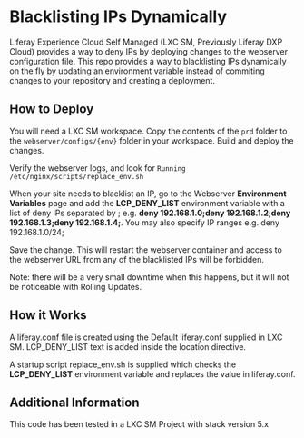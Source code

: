 # Blacklisting IPs Dynamically

Liferay Experience Cloud Self Managed (LXC SM, Previously Liferay DXP Cloud) provides a way to deny IPs by deploying changes to the webserver configuration file. 
This repo provides a way to blacklisting IPs dynamically on the fly by updating an environment variable instead of commiting changes to your repository and creating a deployment.

## How to Deploy

You will need a LXC SM workspace.
Copy the contents of the `prd` folder to the `webserver/configs/{env}` folder in your workspace.
Build and deploy the changes.

Verify the webserver logs, and look for `Running /etc/nginx/scripts/replace_env.sh`

When your site needs to blacklist an IP, go to the Webserver **Environment Variables** page and add the **LCP_DENY_LIST** environment variable with a list of deny IPs separated by ; e.g. **deny 192.168.1.0;deny 192.168.1.2;deny 192.168.1.3;deny 192.168.1.4;**. You may also specify IP ranges e.g. deny 192.168.1.0/24;

Save the change. This will restart the webserver container and access to the webserver URL from any of the blacklisted IPs will be forbidden.

Note: there will be a very small downtime when this happens, but it will not be noticeable with Rolling Updates.

## How it Works

A liferay.conf file is created using the Default liferay.conf supplied in LXC SM. LCP_DENY_LIST text is added inside the location directive.

A startup script replace_env.sh is supplied which checks the **LCP_DENY_LIST** environment variable and replaces the value in liferay.conf. 

## Additional Information
This code has been tested in a LXC SM Project with stack version 5.x





